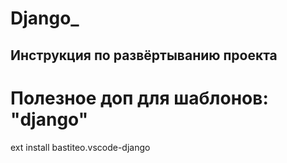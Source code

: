 # Django_

## Инструкция по развёртыванию проекта



# Полезное доп для шаблонов: "django"
ext install bastiteo.vscode-django
